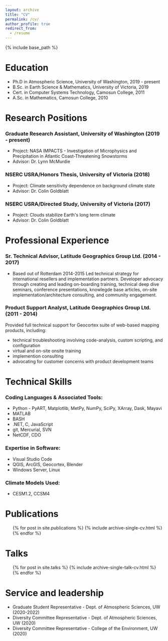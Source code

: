 ```yaml
---
layout: archive
title: "CV"
permalink: /cv/
author_profile: true
redirect_from:
  - /resume
---
```


{% include base_path %}


Education
======
* Ph.D in Atmospheric Science, University of Washington, 2019 - present
* B.Sc. in Earth Science & Mathematics, University of Victoria, 2019
* Cert. in Computer Systems Technology, Camosun College, 2011
* A.Sc. in Mathematics, Camosun College, 2010


Research Positions
======
### Graduate Research Assistant, University of Washington (2019 - present)
  * Project: NASA IMPACTS - Investigation of Microphysics and Precipitation in Atlantic Coast-Threatening Snowstorms
  * Advisor: Dr. Lynn McMurdie

### NSERC USRA/Honors Thesis, University of Victoria (2018)
  * Project: Climate sensitivity dependence on background climate state
  * Advisor: Dr. Colin Goldblatt
  
### NSERC USRA/Directed Study, University of Victoria (2017)
  * Project: Clouds stabilize Earth's long term climate
  * Advisor: Dr. Colin Goldblatt
  
  
Professional Experience
======
### Sr. Technical Advisor, Latitude Geographics Group Ltd. (2014 - 2017)
  * Based out of Rotterdam 2014-2015
  Led technical strategy for international resellers and implementation partners.
  Developer advocacy through creating and leading on-boarding training, technical deep dive seminars, conference presentations, knowlegde base articles, on-site implementation/architecture consulting, and community engagement.

### Product Support Analyst, Latitude Geographics Group Ltd. (2011 - 2014)
  Provided full technical support for Geocortex suite of web-based mapping products, including:
   - technical troubleshooting involving code-analysis, custom scripting, and configuration
   - virtual and on-site onsite training
   - implemention consulting
   - advocating for customer concerns with product development teams

  
Technical Skills
======
### Coding Languages & Associated Tools:
  * Python - PyART, Matplotlib, MetPy, NumPy, SciPy, XArray, Dask, Mayavi
  * MATLAB
  * BASH
  * .NET, C, JavaScript
  * git, Mercurial, SVN
  * NetCDF, CDO
  
### Expertise in Software:
  * Visual Studio Code
  * QGIS, ArcGIS, Geocortex, Blender
  * Windows Server, Linux

### Climate Models Used:
  * CESM1.2, CCSM4


Publications
======
  <ul>{% for post in site.publications %}
    {% include archive-single-cv.html %}
  {% endfor %}</ul>
  
  
Talks
======
  <ul>{% for post in site.talks %}
    {% include archive-single-talk-cv.html %}
  {% endfor %}</ul>
 
  
Service and leadership
======
* Graduate Student Representative - Dept. of Atmospheric Sciences, UW (2020-2022)
* Diversity Committee Representative - Dept. of Atmospheric Sciences, UW (2020)
* Diversity Committee Representative - College of the Environment, UW (2020)
